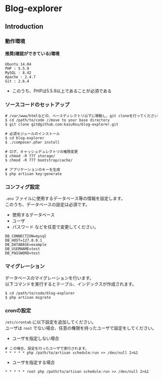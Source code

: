 # Blog-explorer

## Introduction

### 動作環境

#### 推奨(確認ができている)環境

```vim
Ubuntu 14.04
PHP : 5.5.9
MySQL : 8.42
Apache : 2.4.7
Git : 2.6.4
```

* このうち、PHPは5.5.9以上であることが必須である

### ソースコードのセットアップ

```shell
# /var/www/htmlなどの、ベースディレクトリ以下に移動し、git cloneを行ってください
$ cd /path/to/code //move to your base directory
$ git clone git@github.com:kazu9su/blog-explorer.git

# 必須モジュールのインストール
$ cd blog-explorer
$ ./composer.phar install

# ログ、キャッシュデュレクトリの権限変更
$ chmod -R 777 storage/
$ chmod -R 777 bootstrap/cache/

# アプリケーションのキーを生成
$ php artisan key:generate
```

### コンフィグ設定
` .env ` ファイルに使用するデータベース等の情報を設定します。  
このうち、データベースの設定は必須です。  
* 使用するデータベース
* ユーザ
* パスワード
などを任意で変更してください。

```vim
DB_CONNECTION=mysql
DB_HOST=127.0.0.1
DB_DATABASE=example
DB_USERNAME=test
DB_PASSWORD=test
```

### マイグレーション
データベースのマイグレーションを行います。  
以下コマンドを実行するとテーブル、インデックスが作成されます。

```shell
$ cd /path/to/code/blog-explorer
$ php artisan migrate
```

### cronの設定
`/etc/crontab` に以下設定を追加してください。  
ユーザは `root` でない場合、任意の権限を持ったユーザで設定をしてください。

* ユーザを指定しない場合
```vim
# この場合、設定を行ったユーザで実行されます。
* * * * * php /path/to/artisan schedule:run >> /dev/null 2>&1
```

* ユーザを指定する場合
```vim
* * * * * root php /path/to/artisan schedule:run >> /dev/null 2>&1
```
